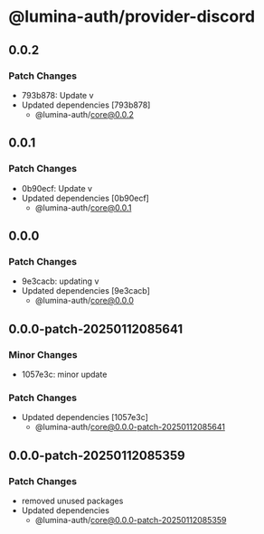 # @lumina-auth/provider-discord

## 0.0.2

### Patch Changes

- 793b878: Update v
- Updated dependencies [793b878]
  - @lumina-auth/core@0.0.2

## 0.0.1

### Patch Changes

- 0b90ecf: Update v
- Updated dependencies [0b90ecf]
  - @lumina-auth/core@0.0.1

## 0.0.0

### Patch Changes

- 9e3cacb: updating v
- Updated dependencies [9e3cacb]
  - @lumina-auth/core@0.0.0

## 0.0.0-patch-20250112085641

### Minor Changes

- 1057e3c: minor update

### Patch Changes

- Updated dependencies [1057e3c]
  - @lumina-auth/core@0.0.0-patch-20250112085641

## 0.0.0-patch-20250112085359

### Patch Changes

- removed unused packages
- Updated dependencies
  - @lumina-auth/core@0.0.0-patch-20250112085359
